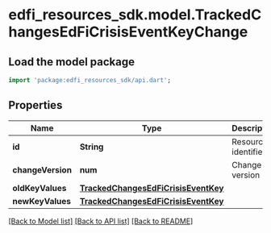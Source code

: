 # edfi_resources_sdk.model.TrackedChangesEdFiCrisisEventKeyChange

## Load the model package
```dart
import 'package:edfi_resources_sdk/api.dart';
```

## Properties
Name | Type | Description | Notes
------------ | ------------- | ------------- | -------------
**id** | **String** | Resource identifier | [optional] 
**changeVersion** | **num** | Change version | [optional] 
**oldKeyValues** | [**TrackedChangesEdFiCrisisEventKey**](TrackedChangesEdFiCrisisEventKey.md) |  | [optional] 
**newKeyValues** | [**TrackedChangesEdFiCrisisEventKey**](TrackedChangesEdFiCrisisEventKey.md) |  | [optional] 

[[Back to Model list]](../README.md#documentation-for-models) [[Back to API list]](../README.md#documentation-for-api-endpoints) [[Back to README]](../README.md)


